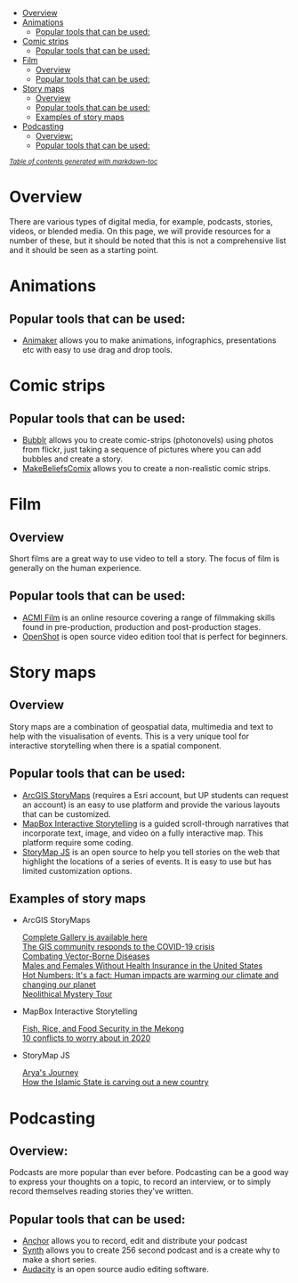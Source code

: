 - [Overview](#overview)
- [Animations](#animations)
  * [Popular tools that can be used:](#popular-tools-that-can-be-used-)
- [Comic strips](#comic-strips)
  * [Popular tools that can be used:](#popular-tools-that-can-be-used--1)
- [Film](#film)
  * [Overview](#overview-1)
  * [Popular tools that can be used:](#popular-tools-that-can-be-used--2)
- [Story maps](#story-maps)
  * [Overview](#overview-2)
  * [Popular tools that can be used:](#popular-tools-that-can-be-used--3)
  * [Examples of story maps](#examples-of-story-maps)
- [Podcasting](#podcasting)
  * [Overview:](#overview-)
  * [Popular tools that can be used:](#popular-tools-that-can-be-used--4)

<small><i><a href='http://ecotrust-canada.github.io/markdown-toc/'>Table of contents generated with markdown-toc</a></i></small>  

  

# Overview
There are various types of digital media, for example, podcasts, stories, videos, or blended media. On this page, we will provide resources for a number of these, but it should be noted that this is not a comprehensive list and it should be seen as a starting point. 


# Animations
## Popular tools that can be used:
* [Animaker](https://class.animaker.com) allows you to make animations, infographics, presentations etc with easy to use drag and drop tools. 

# Comic strips
## Popular tools that can be used:
* [Bubblr](https://www.pimpampum.net/en/project/bubblr-2/) allows you to create comic-strips (photonovels) using photos from flickr, just taking a sequence of pictures where you can add bubbles and create a story.
* [MakeBeliefsComix](https://www.makebeliefscomix.com) allows you to create a non-realistic comic strips. 


# Film
## Overview
Short films are a great way to use video to tell a story. The focus of film is generally on the human experience. 

## Popular tools that can be used:
* [ACMI Film](https://www.acmi.net.au/education/online-learning/film-it/) is an online resource covering a range of filmmaking skills found in pre-production, production and post-production stages.
* [OpenShot](https://www.openshot.org) is open source video edition tool that is perfect for beginners. 

# Story maps
## Overview
Story maps are a combination of geospatial data, multimedia and text to help with the visualisation of events. This is a very unique tool for interactive storytelling when there is a spatial component. 

## Popular tools that can be used:
* [ArcGIS StoryMaps](https://storymaps.arcgis.com) (requires a Esri account, but UP students can request an account) is an easy to use platform and provide the various layouts that can be customized. 
* [MapBox Interactive Storytelling](https://www.mapbox.com/impact-tools/interactive-storytelling) is a guided scroll-through narratives that incorporate text, image, and video on a fully interactive map. This platform require some coding.
* [StoryMap JS](https://storymap.knightlab.com) is an open source to help you tell stories on the web that highlight the locations of a series of events. It is easy to use but has limited customization options. 

## Examples of story maps
* ArcGIS StoryMaps

    [Complete Gallery is available here](https://www.esri.com/en-us/arcgis/products/arcgis-storymaps/stories)  
    [The GIS community responds to the COVID-19 crisis](https://storymaps.arcgis.com/stories/feaf86dac1584a84978a5e49d62266ca)  
    [Combating Vector-Borne Diseases](https://paris-esth.maps.arcgis.com/apps/Cascade/index.html?appid=da37d4b79b2e44e0bd4a747c7d82aec8)  
    [Males and Females Without Health Insurance in the United States](https://www.arcgis.com/apps/StorytellingSwipe/index.html?appid=62ade4be01254971a0d94a12e6e1bfb9)  
    [Hot Numbers: It's a fact: Human impacts are warming our climate and changing our planet](https://storymaps.arcgis.com/stories/5a231e5e7d474bb886f1172f51b4b019)  
    [Neolithical Mystery Tour](https://storymaps.arcgis.com/stories/0b0a19c80a044347b31bb3e8a94992c8)  

* MapBox Interactive Storytelling

    [Fish, Rice, and Food Security in the Mekong](https://cdn-images.kontinentalist.com/static-html/food-security-mekong-river-hydropower-dam-climate-change/index.html)  
    [10 conflicts to worry about in 2020](https://melissapavlik.github.io/scrollytelling/)  

* StoryMap JS
    
    [Arya's Journey](https://storymap.knightlab.com/examples/aryas-journey/)  
    [How the Islamic State is carving out a new country](http://apps.washingtonpost.com/g/page/world/map-how-isis-is-carving-out-a-new-country/1095/)

# Podcasting
## Overview:
Podcasts are more popular than ever before. Podcasting can be a good way to express your thoughts on a topic, to record an interview, or to simply record themselves reading stories they’ve written. 

## Popular tools that can be used:
* [Anchor](https://anchor.fm) allows you to record, edit and distribute your podcast
* [Synth](https://gosynth.com) allows you to create 256 second podcast and is a create why to make a short series. 
* [Audacity](https://www.audacityteam.org) is an open source audio editing software. 